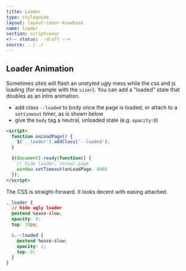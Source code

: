 ```yaml
---
title: Loader
type: styleguide
layout: layout-coeur-knowbase
name: loader
section: scriptcoeur
<!-- status: --draft -->
source: ../../
---
```


<main markdown="1">

## Loader Animation

Sometimes sites will flash an unstyled ugly mess while the css and js loading (for example with the `sizer`). You can add a "loaded" state that doubles as an intro animation.

- add class `--loaded` to body once the page is loaded, or attach to a `settimeout` timer, as is shown below
- give the `body` tag a neutral, unloaded state (e.g. `opacity:0`)

~~~html
<script>
  function onLoadPage() {
    $('._loader').addClass('--loaded');
  }

  $(document).ready(function() {
    // hide loader; reveal page
    window.setTimeout(onLoadPage, 400)
  });
</script>
~~~

The CSS is straight-forward. It looks decent with easing attached.

~~~css
._loader {
  // hide ugly loader
  @extend %ease-slow;
  opacity: 0;
  top: 10px;

  &.--loaded {
    @extend %ease-slow;
    opacity: 1;
    top: 0;
  }
}
~~~



</main>
